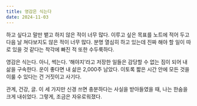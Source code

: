 ```yaml
---
title: 영감은 식는다
date: 2024-11-03
---
```


하고 싶다고 말만 뱉고 하지 않은 적이 너무 많다. 이루고 싶은 목표를 노트에 적어 두고 다음 날 쳐다보지도 않은 적이 너무 많다. 분명 열심히 하고 있는데 진짜 해야 할 일이 따로 있을 것 같다는 착각에 빠진 적 또한 수두룩하다.

영감은 식는다. 아니, 썩는다. ‘해야지’라고 저장한 일들은 감당할 수 없는 짐이 되어 내 삶을 구속한다. 운이 좋다면 내 삶은 2,000주 남았다. 이토록 짧은 시간 안에 모든 것을 이룰 수 있다는 건 거짓이고 사기다.

관계, 건강, 글. 이 세 가지만 신경 쓰면 충분하다는 사실을 받아들였을 때, 나는 한숨을 크게 내쉬었다. 그렇게, 조금은 자유로워졌다.
